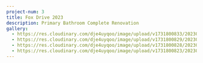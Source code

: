 ```yaml
---
project-num: 3
title: Fox Drive 2023
description: Primary Bathroom Complete Renovation
gallery:
  - https://res.cloudinary.com/dje4uyqoo/image/upload/v1731800833/20230622_170251_ypx61v.jpg
  - https://res.cloudinary.com/dje4uyqoo/image/upload/v1731800829/20230622_170240_fx3nvr.jpg
  - https://res.cloudinary.com/dje4uyqoo/image/upload/v1731800828/20230622_170221_obgz21.jpg
  - https://res.cloudinary.com/dje4uyqoo/image/upload/v1731800823/20230512_112906_tixcaq.jpg
---
```

